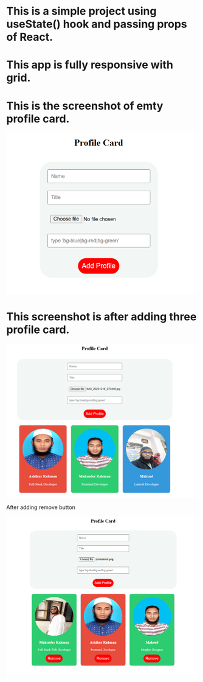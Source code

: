 # This is a simple project using useState() hook and passing props of React.

# This app is fully responsive with grid.

# This is the screenshot of emty profile card.

![alt text](src/Images/profileCard1.png)

# This screenshot is after adding three profile card.

![alt text](src/Images/profileCard2.png)

After adding remove button

![alt text](src/Images/profileCard3.png)